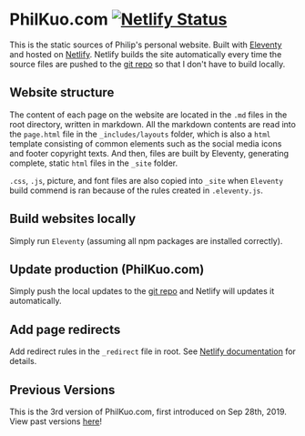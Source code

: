 # PhilKuo.com [![Netlify Status](https://api.netlify.com/api/v1/badges/158b0c6c-8707-424e-8535-f45d5dc45997/deploy-status)](https://app.netlify.com/sites/pkgamma/deploys)

This is the static sources of Philip's personal website. Built with [Eleventy](https://www.11ty.io/) and hosted on [Netlify](https://www.netlify.com/). Netlify builds the site automatically every time the source files are pushed to the [git repo](https://github.com/pkgamma/philkuo.com) so that I don't have to build locally.

## Website structure

The content of each page on the website are located in the `.md` files in the root directory, written in markdown. All the markdown contents are read into the `page.html` file in the `_includes/layouts` folder, which is also a `html` template consisting of common elements such as the social media icons and footer copyright texts. And then, files are built by Eleventy, generating complete, static `html` files in the `_site` folder. 

`.css`, `.js`, picture, and font files are also copied into `_site` when `Eleventy` build commend is ran because of the rules created in `.eleventy.js`.

## Build websites locally

Simply run `Eleventy` (assuming all npm packages are installed correctly).

## Update production (PhilKuo.com)

Simply push the local updates to the [git repo](https://github.com/pkgamma/philkuo.com) and Netlify will updates it automatically.

## Add page redirects

Add redirect rules in the `_redirect` file in root. See [Netlify documentation](https://www.netlify.com/docs/redirects/) for details.

## Previous Versions

This is the 3rd version of PhilKuo.com, first introduced on Sep 28th, 2019. View past versions [here](http://archive.philkuo.com)!
